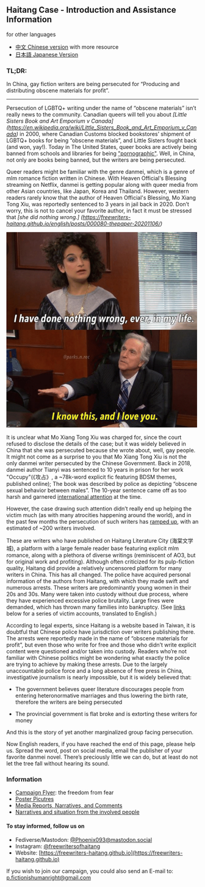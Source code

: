 ## Haitang Case - Introduction and Assistance Information

for other languages

- [中文 Chinese version](https://freewriters-haitang.github.io/) with more resource
- [日本語 Japanese Version](https://freewriters-haitang.github.io/japanese/)

### TL;DR:
In China, gay fiction writers are being persecuted for “Producing and distributing obscene materials for profit”.

---

Persecution of LGBTQ+ writing under the name of “obscene materials” isn’t really news to the community.  Canadian queers will tell you about *[Little Sisters Book and Art Emporium v Canada] (https://en.wikipedia.org/wiki/Little_Sisters_Book_and_Art_Emporium_v_Canada)* in 2000, where Canadian Customs blocked  bookstores’ shipment of LGBTQ+ books for being “obscene materials”, and Little Sisters fought back (and won, yay!). Today in The United States, queer books are actively being banned from schools and libraries for being ["pornographic"](https://www.sebastiandaily.com/business/moms-for-liberty-creates-list-of-books-with-shocking-content-in-indian-river-county-schools-31569/). Well, in China, not only are books being banned, but the writers are being persecuted.

Queer readers might be familiar with the genre danmei, which is a genre of mlm romance fiction written in Chinese. With Heaven Official's Blessing streaming on Netflix, danmei is getting popular along with  queer media from other Asian countries, like Japan, Korea and Thailand. However, western readers rarely know that the author of Heaven Official's Blessing, Mo Xiang Tong Xiu, was reportedly sentenced to 3 years in jail back in 2020. Don’t worry, this is not to cancel your favorite author, in fact it must be stressed that *[she did nothing wrong.] (https://freewriters-haitang.github.io/english/posts/000080-thepaper-20201106/)*

![Screenshots from Parks and Recreation, where a young woman says "I have done nothing wrong, ever, in my life."; an older man behind the desk replies "I know, and I love you."](https://github.com/freewriters-haitang/english/blob/main/content/assets/meme1.jpg?raw=true)


It is unclear what Mo Xiang Tong Xiu was charged for, since the court refused to disclose the details of the case; but it was widely believed in China that she was persecuted because she wrote about, well, gay people. It might not come as a surprise to you that Mo Xiang Tong Xiu is not the only danmei writer persecuted by the Chinese Government. Back in 2018, danmei author Tianyi was sentenced to 10 years in prison for her work "Occupy"(《攻占》, a ~78k-word explicit fic featuring BDSM themes, published online); The book was described by police as depicting “obscene sexual behavior between males”. The 10-year sentence came off as too harsh and garnered [international attention](https://www.cnn.com/2018/11/19/china/chinese-erotic-fiction-writer-prison-intl/index.html) at the time.

However, the case drawing such attention didn’t really end up helping the victim much (as with many atrocities happening around the world), and in the past few months the persecution of such writers has [ramped up](https://github.com/freewriters-haitang/english/blob/main/content/posts/000070-zaobao.md), with an estimated of ~200 writers involved. 

These are writers who have published on Haitang Literature City (海棠文学城), a platform with a large female reader base featuring explicit mlm romance, along with a plethora of diverse writings (reminiscent of AO3, but for original work and profiting). Although often criticized for its pulp-fiction quality, Haitang did provide a relatively uncensored platform for many writers in China. This has all changed. The police have acquired personal information of the authors from Haitang, with which they made swift and numerous arrests. These writers are predominantly young women in their 20s and 30s. Many were taken into custody without due process, where they have experienced excessive police brutality. Large fines were demanded, which has thrown many families into bankruptcy. (See [links](https://freewriters-haitang.github.io/english/posts/000018-narratives/) below for a series of victim accounts, translated to English.)

According to legal experts, since Haitang is a website based in Taiwan, it is doubtful that Chinese police have jurisdiction over writers publishing there. The arrests were reportedly made in the name of “obscene materials for profit”, but even those who write for free and those who didn’t write explicit content were  questioned and/or taken into custody. Readers who’re not familiar with Chinese politics might be wondering what exactly the police are trying to achieve by making these arrests. Due to the largely unaccountable police force and a long absence of free press in China, investigative journalism is nearly impossible, but it is widely believed that:

- The government believes queer literature discourages people from entering heteronormative marriages and thus lowering the birth rate, therefore the writers are being persecuted

- The provincial government is flat broke and is extorting these writers for money

And this is the story of yet another marginalized group facing persecution.

Now English readers, if you have reached the end of this page, please help us. Spread the word, post on social media, email the publisher of your favorite danmei novel. There’s preciously little we can do, but at least do not let the tree fall without hearing its sound.


### Information

- [Campaign Flyer](https://freewriters-haitang.github.io/english/posts/000010-flyer/): the freedom from fear
- [Poster Picutres](https://drive.google.com/drive/folders/1L7DVBRrGF58aoiCjGhzfGGYSJiXadpT4)
- [Media Reports, Narratives, and Comments](https://freewriters-haitang.github.io/english/posts/000015-reports/)
- [Narratives and situation from the involved people](https://freewriters-haitang.github.io/english/posts/000018-narratives/)

#### To stay informed, follow us on 

- Fediverse/Mastodon: [@Phoenix093@mastodon.social](https://mastodon.social/@Phoenix093)
- Instagram: [@freewritersofhaitang](https://www.instagram.com/freewritersofhaitang/)
- Website: [https://freewriters-haitang.github.io](https://freewriters-haitang.github.io)

If you wish to join our campaign, you could also send an E-mail to: [p.fictionishumanright@gmail.com](mailto:p.fictionishumanright@gmail.com)
